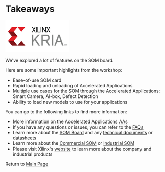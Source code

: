 # Takeaways
<img src="/images/xilinx-kria-color-cmyk-logo.jpg" width = 200 height = 100>

We've explored a lot of features on the SOM board.

Here are some important highlights from the workshop:

 - Ease-of-use SOM card
 - Rapid loading and unloading of Accelerated Applications
 - Multiple use cases for the SOM through the Accelerated Applications: Smart Camera, AI-box, Defect Detection
 - Ability to load new models to use for your applications
 
You can go to the following links to find more information:

 - More information on the Accelerated Applications [AAs](https://github.com/Xilinx/Xilinx_KV260_Workshop/blob/main/Accelerated%20Applications.md)
 - If you have any questions or issues, you can refer to the [FAQs](https://github.com/Xilinx/Xilinx_KV260_Workshop/blob/main/FAQ.md)
 - Learn more about the [SOM Board](https://www.xilinx.com/products/som/kria.html) and any [technical documents](https://www.xilinx.com/products/som/kria/kv260-vision-starter-kit.html#documentation) or [datasheets](https://www.xilinx.com/support/documentation/data_sheets/ds986-kv260-starter-kit.pdf)
 - Learn more about the [Commercial SOM](https://www.xilinx.com/products/som/kria/k26c-commercial.html) or [Industrial SOM](https://www.xilinx.com/products/som/kria/k26i-industrial.html)
 - Please visit Xilinx's [website](https://www.xilinx.com/about/company-overview.html) to learn more about the company and industrial products
 
Return to [Main Page](https://github.com/Xilinx/Xilinx_KV260_Workshop)
